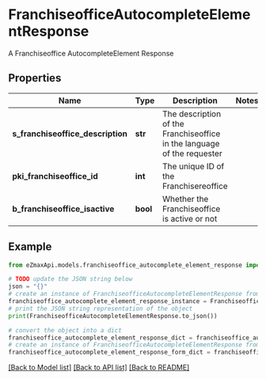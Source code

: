 # FranchiseofficeAutocompleteElementResponse

A Franchiseoffice AutocompleteElement Response

## Properties

Name | Type | Description | Notes
------------ | ------------- | ------------- | -------------
**s_franchiseoffice_description** | **str** | The description of the Franchiseoffice in the language of the requester | 
**pki_franchiseoffice_id** | **int** | The unique ID of the Franchisereoffice | 
**b_franchiseoffice_isactive** | **bool** | Whether the Franchiseoffice is active or not | 

## Example

```python
from eZmaxApi.models.franchiseoffice_autocomplete_element_response import FranchiseofficeAutocompleteElementResponse

# TODO update the JSON string below
json = "{}"
# create an instance of FranchiseofficeAutocompleteElementResponse from a JSON string
franchiseoffice_autocomplete_element_response_instance = FranchiseofficeAutocompleteElementResponse.from_json(json)
# print the JSON string representation of the object
print(FranchiseofficeAutocompleteElementResponse.to_json())

# convert the object into a dict
franchiseoffice_autocomplete_element_response_dict = franchiseoffice_autocomplete_element_response_instance.to_dict()
# create an instance of FranchiseofficeAutocompleteElementResponse from a dict
franchiseoffice_autocomplete_element_response_form_dict = franchiseoffice_autocomplete_element_response.from_dict(franchiseoffice_autocomplete_element_response_dict)
```
[[Back to Model list]](../README.md#documentation-for-models) [[Back to API list]](../README.md#documentation-for-api-endpoints) [[Back to README]](../README.md)


